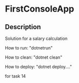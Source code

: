 # FirstConsoleApp

## Description

Solution for a salary calculation

How to run:
"dotnetrun"

How to clean:
"dotnet clean"

How to deploy:
"dotnet deploy...."

for task 14
